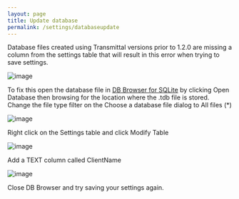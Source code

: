 ```yaml
---
layout: page
title: Update database
permalink: /settings/databaseupdate
---
```

Database files created using Transmittal versions prior to 1.2.0 are missing a column from the settings table that will result in this error when trying to save settings.

![image](https://user-images.githubusercontent.com/1886088/178101409-41e3a247-1d88-43f6-994a-d724ba411f44.png)

To fix this open the database file in [DB Browser for SQLite](https://sqlitebrowser.org/) by clicking Open Database then browsing for the location where the .tdb file is stored.  Change the file type filter on the Choose a database file dialog to All files (*)

![image](https://user-images.githubusercontent.com/1886088/178101522-9c0798c2-de4f-47ee-b623-b30a5689aca1.png)

Right click on the Settings table and click Modify Table

![image](https://user-images.githubusercontent.com/1886088/178101647-e648e24b-0099-4c74-9685-57b6e97b0949.png)

Add a TEXT column called ClientName

![image](https://user-images.githubusercontent.com/1886088/178101691-6dd4c523-0626-4a96-bf55-0ea4d5a13caa.png)

Close DB Browser and try saving your settings again.
